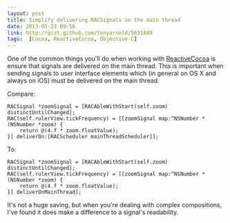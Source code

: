 ```yaml
---
layout: post
title: Simplify delivering RACSignals on the main thread
date: 2013-05-23 09:56
link: http://gist.github.com/tonyarnold/5631849
tags:  [Cocoa, ReactiveCocoa, Objective-C]
---
```


One of the common things you'll do when working with [ReactiveCocoa](http://github.com/ReactiveCocoa/ReactiveCocoa/) is ensure that signals are delivered on the main thread. This is important when sending signals to user interface elements which (in general on OS X and always on iOS) must be delivered on the main thread.

Compare:

    RACSignal *zoomSignal = [RACAbleWithStart(self.zoom) distinctUntilChanged];
    RAC(self.rulerView.tickFrequency) = [[zoomSignal map:^NSNumber *(NSNumber *zoom) {
        return @(4.f * zoom.floatValue);
    }] deliverOn:[RACScheduler mainThreadScheduler]];

 To:

    RACSignal *zoomSignal = [RACAbleWithStart(self.zoom) distinctUntilChanged];
    RAC(self.rulerView.tickFrequency) = [[zoomSignal map:^NSNumber *(NSNumber *zoom) {
        return @(4.f * zoom.floatValue);
    }] deliverOnMainThread];

It's not a huge saving, but when you're dealing with complex compositions, I've found it does make a difference to a signal's readability.
